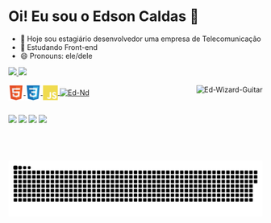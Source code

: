 # Oi! Eu sou o Edson Caldas 👋

- 🌱 Hoje sou estagiário desenvolvedor uma empresa de Telecomunicação
- 📖 Estudando Front-end
- 😄 Pronouns: ele/dele

<div>
  <a href="https://github.com/edsoncaldasjf">
  <img height="180em" src="https://github-readme-stats.vercel.app/api?username=edsoncaldasjf&show_icons=true&theme=dark&include_all_commits=true&count_private=true"/>
  <img height="180em" src="https://github-readme-stats.vercel.app/api/top-langs/?username=edsoncaldasjf&layout=compact&langs_count=7&theme=dark"/>
</div>
  <div style="display: inline_block"><br>
  <img align="center" alt="Ed-HTML" height="30" width="30" src="https://raw.githubusercontent.com/devicons/devicon/master/icons/html5/html5-original.svg">    
  <img align="center" alt="Ed-CSS" height="30" width="30" src="https://raw.githubusercontent.com/devicons/devicon/master/icons/css3/css3-original.svg">
  <img align="center" alt="Ed-Js" height="30" width="30" src="https://raw.githubusercontent.com/devicons/devicon/master/icons/javascript/javascript-plain.svg">
  <img align="center" alt="Ed-Nd" height="30" width="30" src="https://cdn.icon-icons.com/icons2/2415/PNG/512/nodejs_original_logo_icon_146411.png">
  <img align="right" alt="Ed-Wizard-Guitar" height="150" src="https://c.tenor.com/YAf2ddXNnQUAAAAd/wizard-air-guitar-wizard.gif" >

</div>

  ##
  
  <div> 
  <a href="https://www.youtube.com/channel/UC3PgJPxw6G8DNMVTAw5Oxyg" target="_blank"><img src="https://img.shields.io/badge/YouTube-FF0000?style=for-the-badge&logo=youtube&logoColor=white" target="_blank"></a>
  <a href="https://www.instagram.com/edson_caldasjf/" target="_blank"><img src="https://img.shields.io/badge/-Instagram-%23E4405F?style=for-the-badge&logo=instagram&logoColor=white" target="_blank"></a>  
  <a href = "mailto:edsoncaldasjf@gmail.com"><img src="https://img.shields.io/badge/-Gmail-%23333?style=for-the-badge&logo=gmail&logoColor=white" target="_blank"></a>
  <a href="https://www.linkedin.com/in/edsoncaldasengsoft/" target="_blank"><img src="https://img.shields.io/badge/-LinkedIn-%230077B5?style=for-the-badge&logo=linkedin&logoColor=white" target="_blank"></a> 
 
    
![Snake animation](https://github.com/edsoncaldasjf/edsoncaldasjf/blob/output/github-contribution-grid-snake.svg)
 
</div>
